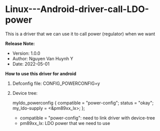 # Linux---Android-driver-call-LDO-power
This is a driver that we can use it to call power (regulator) when we want


**Release Note:**
 - Version: 1.0.0
 - Author: Nguyen Van Huynh Y
 - Date: 2022-05-01

**How to use this driver for android**

1. Defconfig file: CONFIG_POWERCONFIG=y

2. Device tree:

	myldo_powerconfig {
		compatible = "power-config";
		status = "okay";
		my_ldo-supply = <&pm89xx_lx>;
	};




	- compatible = "power-config": need to link driver with device-tree
	- pm89xx_lx: LDO power that we need to use
